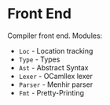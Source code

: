 Front End
===

Compiler front end.  Modules:

* `Loc` - Location tracking
* `Type` - Types
* `Ast` - Abstract Syntax
* `Lexer` - OCamllex lexer
* `Parser` - Menhir parser
* `Fmt` - Pretty-Printing
